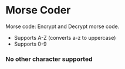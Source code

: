 # Morse Coder
Morse code: Encrypt and Decrypt morse code. 

* Supports A-Z (converts a-z to uppercase)
* Supports 0-9

### No other character supported
